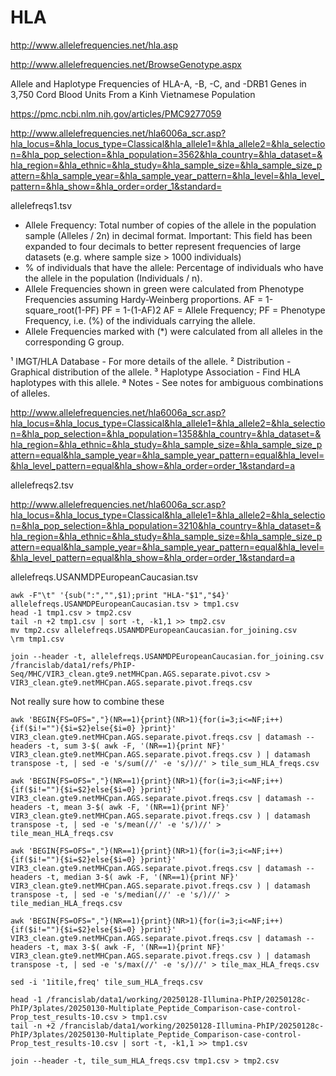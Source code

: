 
#	HLA



http://www.allelefrequencies.net/hla.asp


http://www.allelefrequencies.net/BrowseGenotype.aspx


Allele and Haplotype Frequencies of HLA-A, -B, -C, and -DRB1 Genes in 3,750 Cord Blood Units From a Kinh Vietnamese Population

https://pmc.ncbi.nlm.nih.gov/articles/PMC9277059





http://www.allelefrequencies.net/hla6006a_scr.asp?hla_locus=&hla_locus_type=Classical&hla_allele1=&hla_allele2=&hla_selection=&hla_pop_selection=&hla_population=3562&hla_country=&hla_dataset=&hla_region=&hla_ethnic=&hla_study=&hla_sample_size=&hla_sample_size_pattern=&hla_sample_year=&hla_sample_year_pattern=&hla_level=&hla_level_pattern=&hla_show=&hla_order=order_1&standard=

allelefreqs1.tsv




* Allele Frequency: Total number of copies of the allele in the population sample (Alleles / 2n) in decimal format.
   Important: This field has been expanded to four decimals to better represent frequencies of large datasets (e.g. where sample size > 1000 individuals)
* % of individuals that have the allele: Percentage of individuals who have the allele in the population (Individuals / n).
* Allele Frequencies shown in green were calculated from Phenotype Frequencies assuming Hardy-Weinberg proportions.
   AF = 1-square_root(1-PF)
   PF = 1-(1-AF)2
   AF = Allele Frequency; PF = Phenotype Frequency, i.e. (%) of the individuals carrying the allele.
* Allele Frequencies marked with (*) were calculated from all alleles in the corresponding G group.

¹ IMGT/HLA Database - For more details of the allele.
² Distribution - Graphical distribution of the allele.
³ Haplotype Association - Find HLA haplotypes with this allele.
ª Notes - See notes for ambiguous combinations of alleles.





http://www.allelefrequencies.net/hla6006a_scr.asp?hla_locus=&hla_locus_type=Classical&hla_allele1=&hla_allele2=&hla_selection=&hla_pop_selection=&hla_population=1358&hla_country=&hla_dataset=&hla_region=&hla_ethnic=&hla_study=&hla_sample_size=&hla_sample_size_pattern=equal&hla_sample_year=&hla_sample_year_pattern=equal&hla_level=&hla_level_pattern=equal&hla_show=&hla_order=order_1&standard=a

allelefreqs2.tsv





http://www.allelefrequencies.net/hla6006a_scr.asp?hla_locus=&hla_locus_type=Classical&hla_allele1=&hla_allele2=&hla_selection=&hla_pop_selection=&hla_population=3210&hla_country=&hla_dataset=&hla_region=&hla_ethnic=&hla_study=&hla_sample_size=&hla_sample_size_pattern=equal&hla_sample_year=&hla_sample_year_pattern=equal&hla_level=&hla_level_pattern=equal&hla_show=&hla_order=order_1&standard=a

allelefreqs.USANMDPEuropeanCaucasian.tsv






```
awk -F"\t" '{sub(":","",$1);print "HLA-"$1","$4}' allelefreqs.USANMDPEuropeanCaucasian.tsv > tmp1.csv
head -1 tmp1.csv > tmp2.csv
tail -n +2 tmp1.csv | sort -t, -k1,1 >> tmp2.csv
mv tmp2.csv allelefreqs.USANMDPEuropeanCaucasian.for_joining.csv
\rm tmp1.csv

join --header -t, allelefreqs.USANMDPEuropeanCaucasian.for_joining.csv /francislab/data1/refs/PhIP-Seq/MHC/VIR3_clean.gte9.netMHCpan.AGS.separate.pivot.csv > VIR3_clean.gte9.netMHCpan.AGS.separate.pivot.freqs.csv 
```

Not really sure how to combine these


```
awk 'BEGIN{FS=OFS=","}(NR==1){print}(NR>1){for(i=3;i<=NF;i++){if($i!=""){$i=$2}else{$i=0} }print}' VIR3_clean.gte9.netMHCpan.AGS.separate.pivot.freqs.csv | datamash --headers -t, sum 3-$( awk -F, '(NR==1){print NF}' VIR3_clean.gte9.netMHCpan.AGS.separate.pivot.freqs.csv ) | datamash transpose -t, | sed -e 's/sum(//' -e 's/)//' > tile_sum_HLA_freqs.csv

awk 'BEGIN{FS=OFS=","}(NR==1){print}(NR>1){for(i=3;i<=NF;i++){if($i!=""){$i=$2}else{$i=0} }print}' VIR3_clean.gte9.netMHCpan.AGS.separate.pivot.freqs.csv | datamash --headers -t, mean 3-$( awk -F, '(NR==1){print NF}' VIR3_clean.gte9.netMHCpan.AGS.separate.pivot.freqs.csv ) | datamash transpose -t, | sed -e 's/mean(//' -e 's/)//' > tile_mean_HLA_freqs.csv

awk 'BEGIN{FS=OFS=","}(NR==1){print}(NR>1){for(i=3;i<=NF;i++){if($i!=""){$i=$2}else{$i=0} }print}' VIR3_clean.gte9.netMHCpan.AGS.separate.pivot.freqs.csv | datamash --headers -t, median 3-$( awk -F, '(NR==1){print NF}' VIR3_clean.gte9.netMHCpan.AGS.separate.pivot.freqs.csv ) | datamash transpose -t, | sed -e 's/median(//' -e 's/)//' > tile_median_HLA_freqs.csv

awk 'BEGIN{FS=OFS=","}(NR==1){print}(NR>1){for(i=3;i<=NF;i++){if($i!=""){$i=$2}else{$i=0} }print}' VIR3_clean.gte9.netMHCpan.AGS.separate.pivot.freqs.csv | datamash --headers -t, max 3-$( awk -F, '(NR==1){print NF}' VIR3_clean.gte9.netMHCpan.AGS.separate.pivot.freqs.csv ) | datamash transpose -t, | sed -e 's/max(//' -e 's/)//' > tile_max_HLA_freqs.csv
```


```
sed -i '1itile,freq' tile_sum_HLA_freqs.csv

head -1 /francislab/data1/working/20250128-Illumina-PhIP/20250128c-PhIP/3plates/20250130-Multiplate_Peptide_Comparison-case-control-Prop_test_results-10.csv > tmp1.csv
tail -n +2 /francislab/data1/working/20250128-Illumina-PhIP/20250128c-PhIP/3plates/20250130-Multiplate_Peptide_Comparison-case-control-Prop_test_results-10.csv | sort -t, -k1,1 >> tmp1.csv

join --header -t, tile_sum_HLA_freqs.csv tmp1.csv > tmp2.csv


```





